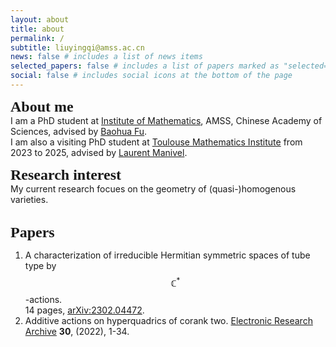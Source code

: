 ```yaml
---
layout: about
title: about
permalink: /
subtitle: liuyingqi@amss.ac.cn
news: false # includes a list of news items
selected_papers: false # includes a list of papers marked as "selected={true}"
social: false # includes social icons at the bottom of the page
---
```

<b><font size="5"><font style="font-family: Gill Sans">About me</font></font></b> 
<br>
I am a PhD student at [Institute of Mathematics](http://www.math.ac.cn/), AMSS, Chinese Academy of Sciences, advised by [Baohua Fu](http://www.math.ac.cn/people/fbh/).<br>
I am also a visiting PhD student at [Toulouse Mathematics Institute](https://www.math.univ-toulouse.fr/fr/) from 2023 to 2025, advised by [Laurent Manivel](https://manivel.perso.math.cnrs.fr/).<br>

<b><font size="5"><font style="font-family: Gill Sans">Research interest</font></font></b> 
<br>
My current research focues on the geometry of (quasi-)homogenous varieties. <br><br>

<b><font size="5"><font style="font-family: Gill Sans"> Papers </font></font></b> 
<br>
1. A characterization of irreducible Hermitian symmetric spaces of tube type by $$\mathbb{C}^{*}$$-actions.<br>
   14 pages, [arXiv:2302.04472](https://arxiv.org/abs/2302.04472).
2. Additive actions on hyperquadrics of corank two.
   [Electronic Research Archive](https://www.aimspress.com/article/doi/10.3934/era.2022001?viewType=HTML) <b>30</b>, (2022), 1-34.
   
   



